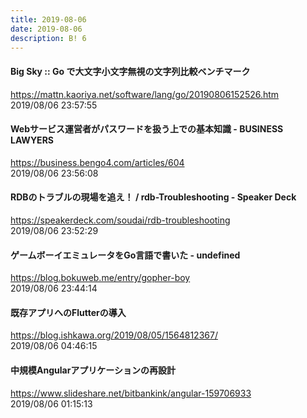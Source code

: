 ```yaml
---
title: 2019-08-06
date: 2019-08-06
description: B! 6
---
```


#### Big Sky :: Go で大文字小文字無視の文字列比較ベンチマーク
https://mattn.kaoriya.net/software/lang/go/20190806152526.htm<br>
2019/08/06 23:57:55<br>


#### Webサービス運営者がパスワードを扱う上での基本知識 - BUSINESS LAWYERS
https://business.bengo4.com/articles/604<br>
2019/08/06 23:56:08<br>


#### RDBのトラブルの現場を追え！ / rdb-Troubleshooting - Speaker Deck
https://speakerdeck.com/soudai/rdb-troubleshooting<br>
2019/08/06 23:52:29<br>


#### ゲームボーイエミュレータをGo言語で書いた - undefined
https://blog.bokuweb.me/entry/gopher-boy<br>
2019/08/06 23:44:14<br>


#### 既存アプリへのFlutterの導入
https://blog.ishkawa.org/2019/08/05/1564812367/<br>
2019/08/06 04:46:15<br>


#### 中規模Angularアプリケーションの再設計
https://www.slideshare.net/bitbankink/angular-159706933<br>
2019/08/06 01:15:13<br>


